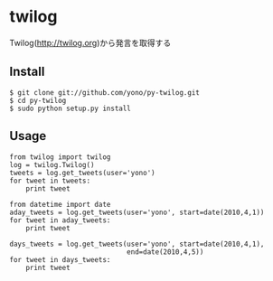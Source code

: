 # twilog

Twilog(http://twilog.org)から発言を取得する

## Install

    $ git clone git://github.com/yono/py-twilog.git
    $ cd py-twilog
    $ sudo python setup.py install

## Usage

    from twilog import twilog
    log = twilog.Twilog()
    tweets = log.get_tweets(user='yono')
    for tweet in tweets:
        print tweet

    from datetime import date
    aday_tweets = log.get_tweets(user='yono', start=date(2010,4,1))
    for tweet in aday_tweets:
        print tweet

    days_tweets = log.get_tweets(user='yono', start=date(2010,4,1),
                                 end=date(2010,4,5))
    for tweet in days_tweets:
        print tweet
